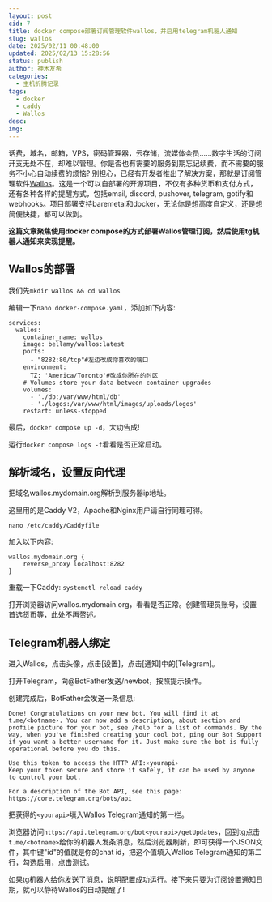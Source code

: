 ```yaml
---
layout: post
cid: 7
title: docker compose部署订阅管理软件wallos，并启用telegram机器人通知
slug: wallos
date: 2025/02/11 00:48:00
updated: 2025/02/13 15:28:56
status: publish
author: 神木友希
categories: 
  - 主机折腾记录
tags: 
  - docker
  - caddy
  - Wallos
desc: 
img: 
---
```



话费，域名，邮箱，VPS，密码管理器，云存储，流媒体会员……数字生活的订阅开支无处不在，却难以管理。你是否也有需要的服务到期忘记续费，而不需要的服务不小心自动续费的烦恼? 别担心，已经有开发者推出了解决方案，那就是订阅管理软件[Wallos](https://github.com/ellite/Wallos)。这是一个可以自部署的开源项目，不仅有多种货币和支付方式，还有各种各样的提醒方式，包括email, discord, pushover, telegram, gotify和webhooks。项目部署支持baremetal和docker，无论你是想高度自定义，还是想简便快捷，都可以做到。

**这篇文章聚焦使用docker compose的方式部署Wallos管理订阅，然后使用tg机器人通知来实现提醒。**

## Wallos的部署

我们先`mkdir wallos && cd wallos`

编辑一下`nano docker-compose.yaml`，添加如下内容:

```
services:
  wallos:
    container_name: wallos
    image: bellamy/wallos:latest
    ports:
      - "8282:80/tcp"#左边改成你喜欢的端口
    environment:
      TZ: 'America/Toronto'#改成你所在的时区
    # Volumes store your data between container upgrades
    volumes:
      - './db:/var/www/html/db'
      - './logos:/var/www/html/images/uploads/logos'
    restart: unless-stopped
```

最后，`docker compose up -d`，大功告成!

运行`docker compose logs -f`看看是否正常启动。

## 解析域名，设置反向代理

把域名wallos.mydomain.org解析到服务器ip地址。

这里用的是Caddy V2，Apache和Nginx用户请自行同理可得。

`nano /etc/caddy/Caddyfile`

加入以下内容:

```
wallos.mydomain.org {
    reverse_proxy localhost:8282
}
```

重载一下Caddy: `systemctl reload caddy`

打开浏览器访问wallos.mydomain.org，看看是否正常。创建管理员账号，设置首选货币等，此处不再赘述。

## Telegram机器人绑定

进入Wallos，点击头像，点击[设置]，点击[通知]中的[Telegram]。

打开Telegram，向@BotFather发送/newbot，按照提示操作。

创建完成后，BotFather会发送一条信息:

```
Done! Congratulations on your new bot. You will find it at t.me/<botname›. You can now add a description, about section and profile picture for your bot, see /help for a list of commands. By the way, when you've finished creating your cool bot, ping our Bot Support if you want a better username for it. Just make sure the bot is fully operational before you do this.

Use this token to access the HTTP API:‹yourapi›
Keep your token secure and store it safely, it can be used by anyone to control your bot.

For a description of the Bot API, see this page: https://core.telegram.org/bots/api
```

把获得的`<yourapi>`填入Wallos Telegram通知的第一栏。

浏览器访问`https://api.telegram.org/bot<yourapi>/getUpdates`，回到tg点击`t.me/<botname>`给你的机器人发条消息，然后浏览器刷新，即可获得一个JSON文件，其中键"id"的值就是你的chat id，把这个值填入Wallos Telegram通知的第二行，勾选启用，点击测试。

如果tg机器人给你发送了消息，说明配置成功运行。接下来只要为订阅设置通知日期，就可以静待Wallos的自动提醒了!